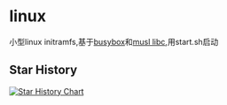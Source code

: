 # linux
小型linux initramfs,基于[busybox](https://busybox.net/)和[musl libc](https://musl.libc.org/),用start.sh启动  

## Star History

[![Star History Chart](https://api.star-history.com/svg?repos=chun-awa/linux&type=Date)](https://star-history.com/#chun-awa/linux&Date)
